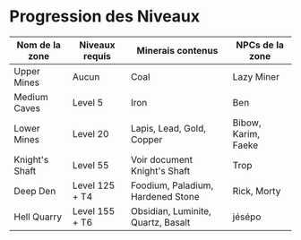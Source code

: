 # Progression des Niveaux 

| Nom de la zone | Niveaux requis | Minerais contenus                  | NPCs de la zone     |
|----------------|----------------|------------------------------------|---------------------|
| Upper Mines    | Aucun          | Coal                               | Lazy Miner          |
| Medium Caves   | Level 5        | Iron                               | Ben                 |
| Lower Mines    | Level 20       | Lapis, Lead, Gold, Copper          | Bibow, Karim, Faeke |
| Knight's Shaft | Level 55       | Voir document Knight's Shaft       | Trop                |
| Deep Den       | Level 125 + T4 | Foodium, Paladium, Hardened Stone  | Rick, Morty         |
| Hell Quarry    | Level 155 + T6 | Obsidian, Luminite, Quartz, Basalt | jésépo              |
